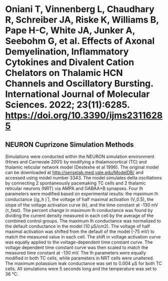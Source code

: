 # Oniani T, Vinnenberg L, Chaudhary R, Schreiber JA, Riske K, Williams B, Pape H-C, White JA, Junker A, Seebohm G, et al. Effects of Axonal Demyelination, Inflammatory Cytokines and Divalent Cation Chelators on Thalamic HCN Channels and Oscillatory Bursting. International Journal of Molecular Sciences. 2022; 23(11):6285. https://doi.org/10.3390/ijms23116285

## NEURON Cuprizone Simulation Methods

Simulations were conducted within the NEURON simulation environment (Hines and Carnevale 2001) by modifying a thalamocortical (TC) 
and thalamic reticular network model (Destexhe et al 1996). The original model can be downloaded at http://senselab.med.yale.edu/ModelDB/ 
and accessed using model number 3343. The model simulates delta oscillations by connecting 2 spontaneously pacemaking TC cells and 
2 thalamic reticular neurons (NRT) via AMPA and GABAA+B synapses. Four Ih parameters were modified based on experimental results: 
the maximum Ih conductance ((g_h ) ̅), the voltage of half maximal activation (V_0.5), the slope of the voltage activation curve (k), 
and the time constant at -130 mV (τ_fast). The percent change in maximum Ih conductance was found by dividing the current density 
measured in each cell by the average of the combined control groups. The maximum Ih conductance was normalized to the default conductance 
in the model (10 μS/cm2). The voltage of half maximal activation was shifted from the default of the model (-75 mV) to match the measured 
value in each cell. The shift in voltage activation curve was equally applied to the voltage-dependent time constant curve. The voltage dependent 
time constant curve was then scaled to match the measured time constant at -130 mV. The Ih parameters were equally modified in both TC cells,
while parameters in NRT cells were unaltered. The maximum potassium leak conductance was set to 0.004 μS for both TC cells. All simulations were 
5 seconds long and the temperature was set to 36 °C. 
